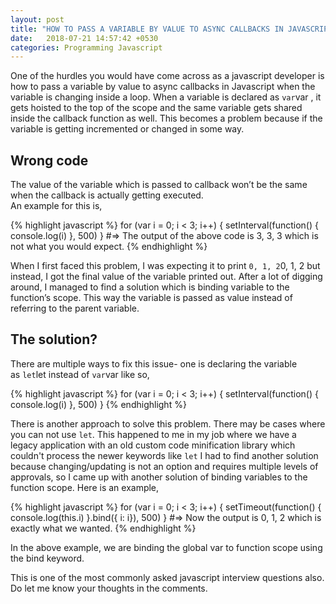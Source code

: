 ```yaml
---
layout: post
title: "HOW TO PASS A VARIABLE BY VALUE TO ASYNC CALLBACKS IN JAVASCRIPT (NODEJS)"
date:   2018-07-21 14:57:42 +0530
categories: Programming Javascript
---
```


One of the hurdles you would have come across as a javascript developer is how to pass a variable by value to async callbacks in Javascript when the variable is changing inside a loop. When a variable is declared as `var`var , it gets hoisted to the top of the scope and the same variable gets shared inside the callback function as well. This becomes a problem because if the variable is getting incremented or changed in some way.

Wrong code
----------

The value of the variable which is passed to callback won’t be the same when the callback is actually getting executed.  
An example for this is,

{% highlight javascript %}
for (var i = 0; i < 3; i++) {
    setInterval(function() {
        console.log(i)
    }, 500)
}
#=> The output of the above code is 3, 3, 3 which is not what you would expect.
{% endhighlight %}

 When I first faced this problem, I was expecting it to print `0, 1, 2`0, 1, 2 but instead, I got the final value of the variable printed out. After a lot of digging around, I managed to find a solution which is binding variable to the function’s scope. This way the variable is passed as value instead of referring to the parent variable.

The solution?
-------------

There are multiple ways to fix this issue- one is declaring the variable as `let`let instead of `var`var like so,

{% highlight javascript %}
for (var i \= 0; i < 3; i++) {
    setInterval(function() {
        console.log(i)
    }, 500)
}
{% endhighlight %}

There is another approach to solve this problem. There may be cases where you can not use `let`. This happened to me in my job where we have a legacy application with an old custom code minification library which couldn't process the newer keywords like `let` I had to find another solution because changing/updating is not an option and requires multiple levels of approvals, so I came up with another solution of binding variables to the function scope. Here is an example,

{% highlight javascript %}
for (var i = 0; i < 3; i++) {
    setTimeout(function() {
        console.log(this.i)
    }.bind({ i: i}), 500)
}
#=> Now the output is 0, 1, 2 which is exactly what we wanted.
{% endhighlight %}

In the above example, we are binding the global var to function scope using the bind keyword.

This is one of the most commonly asked javascript interview questions also. Do let me know your thoughts in the comments.